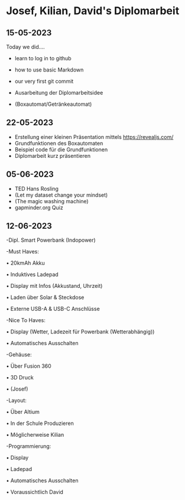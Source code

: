 # Josef, Kilian, David's Diplomarbeit

## 15-05-2023

Today we did....

- learn to log in to github
- how to use basic Markdown
- our very first git commit

- Ausarbeitung der Diplomarbeitsidee
- (Boxautomat/Getränkeautomat)

## 22-05-2023

- Erstellung einer kleinen Präsentation mittels https://revealjs.com/
- Grundfunktionen des Boxautomaten
- Beispiel code für die Grundfunktionen
- Diplomarbeit kurz präsentieren

## 05-06-2023

- TED Hans Rosling
- (Let my dataset change your mindset)
- (The magic washing machine)
-  gapminder.org Quiz

## 12-06-2023

-Dipl. Smart Powerbank (Indopower)

-Must Haves:

•	20kmAh Akku

•	Induktives Ladepad

•	Display mit Infos (Akkustand, Uhrzeit)

•	Laden über Solar & Steckdose

•	Externe USB-A & USB-C Anschlüsse

-Nice To Haves:

•	Display (Wetter, Ladezeit für Powerbank (Wetterabhängig))

•	Automatisches Ausschalten

-Gehäuse:

•	Über Fusion 360

•	3D Druck

•	(Josef)

-Layout:

•	Über Altium

•	In der Schule Produzieren

•	Möglicherweise Kilian

-Programmierung:

•	Display 

•	Ladepad

•	Automatisches Ausschalten

•	Voraussichtlich David

